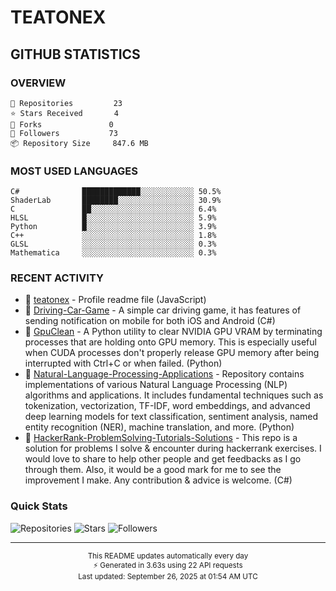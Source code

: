 # TEATONEX

##  GITHUB STATISTICS

### OVERVIEW
```
🔭 Repositories         23
⭐ Stars Received       4  
🍴 Forks               0
👥 Followers           73
📦 Repository Size     847.6 MB
```

### MOST USED LANGUAGES

```
C#              █████████████░░░░░░░░░░░░ 50.5%
ShaderLab       ████████░░░░░░░░░░░░░░░░░ 30.9%
C               ██░░░░░░░░░░░░░░░░░░░░░░░ 6.4%
HLSL            █░░░░░░░░░░░░░░░░░░░░░░░░ 5.9%
Python          █░░░░░░░░░░░░░░░░░░░░░░░░ 3.9%
C++             ░░░░░░░░░░░░░░░░░░░░░░░░░ 1.8%
GLSL            ░░░░░░░░░░░░░░░░░░░░░░░░░ 0.3%
Mathematica     ░░░░░░░░░░░░░░░░░░░░░░░░░ 0.3%
```

### RECENT ACTIVITY

- 🔨 [teatonex](https://github.com/teatonex/teatonex) - Profile readme file (JavaScript)
- 🔨 [Driving-Car-Game](https://github.com/teatonex/Driving-Car-Game) - A simple car driving game, it has features of sending notification on mobile for both iOS and Android (C#)
- 🔨 [GpuClean](https://github.com/teatonex/GpuClean) - A Python utility to clear NVIDIA GPU VRAM by terminating processes that are holding onto GPU memory. This is especially useful when CUDA processes don't properly release GPU memory after being interrupted with Ctrl+C or when failed. (Python)
- 🔨 [Natural-Language-Processing-Applications](https://github.com/teatonex/Natural-Language-Processing-Applications) - Repository contains implementations of various Natural Language Processing (NLP) algorithms and applications. It includes fundamental techniques such as tokenization, vectorization, TF-IDF, word embeddings, and advanced deep learning models for text classification, sentiment analysis, named entity recognition (NER), machine translation, and more. (Python)
- 🔨 [HackerRank-ProblemSolving-Tutorials-Solutions](https://github.com/teatonex/HackerRank-ProblemSolving-Tutorials-Solutions) - This repo is a solution for problems I solve & encounter during hackerrank exercises. I would love to share to help other people and get feedbacks as I go through them. Also, it would be a good mark for me to see the improvement I make. Any contribution & advice is welcome. (C#)

### Quick Stats
![Repositories](https://img.shields.io/badge/Repositories-23-blue?style=flat-square)
![Stars](https://img.shields.io/badge/Stars-4-yellow?style=flat-square)
![Followers](https://img.shields.io/badge/Followers-73-green?style=flat-square)

---

<div align="center">
  <sub>
    This README updates automatically every day<br/>
    ⚡ Generated in 3.63s using 22 API requests<br/>
    Last updated: September 26, 2025 at 01:54 AM UTC
  </sub>
</div>
